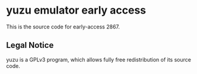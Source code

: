 yuzu emulator early access
=============

This is the source code for early-access 2867.

## Legal Notice

yuzu is a GPLv3 program, which allows fully free redistribution of its source code.